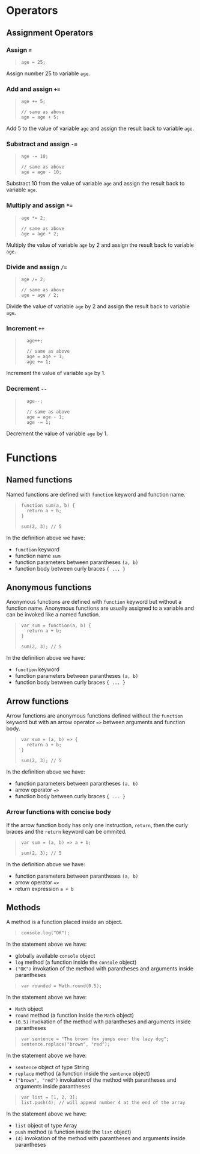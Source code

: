 # Operators

## Assignment Operators

### Assign `=`

>     age = 25;

Assign number 25 to variable `age`.

### Add and assign `+=`

>     age += 5;
>
>     // same as above
>     age = age + 5;

Add 5 to the value of variable `age` and assign the result back to variable `age`.

### Substract and assign `-=`

>     age -= 10;
>
>     // same as above
>     age = age - 10;

Substract 10 from the value of variable `age` and assign the result back to variable `age`.

### Multiply and assign `*=`

>     age *= 2;
>
>     // same as above
>     age = age * 2;

Multiply the value of variable `age` by 2 and assign the result back to variable `age`.

### Divide and assign `/=`

>     age /= 2;
>
>     // same as above
>     age = age / 2;

Divide the value of variable `age` by 2 and assign the result back to variable `age`.

### Increment `++`

>       age++;
>
>       // same as above
>       age = age + 1;
>       age += 1;

Increment the value of variable `age` by 1.

### Decrement `--`

>       age--;
>
>       // same as above
>       age = age - 1;
>       age -= 1;

Decrement the value of variable `age` by 1.

# Functions

## Named functions

Named functions are defined with `function` keyword and function name.

>     function sum(a, b) {
>       return a + b;
>     }
>
>     sum(2, 3); // 5

In the definition above we have:
* `function` keyword
* function name `sum`
* function parameters between parantheses `(a, b)`
* function body between curly braces `{ ... }`

## Anonymous functions

Anonymous functions are defined with `function` keyword but without a function name.
Anonymous functions are usually assigned to a variable and can be invoked like a named function.

>     var sum = function(a, b) {
>       return a + b;
>     }
>
>     sum(2, 3); // 5

In the definition above we have:
* `function` keyword
* function parameters between parantheses `(a, b)`
* function body between curly braces `{ ... }`

## Arrow functions

Arrow functions are anonymous functions defined without the `function` keyword but with an arrow operator `=>` between arguments and function body.

>     var sum = (a, b) => {
>       return a + b;
>     }
>
>     sum(2, 3); // 5

In the definition above we have:
* function parameters between parantheses `(a, b)`
* arrow operator `=>`
* function body between curly braces `{ ... }`

### Arrow functions with concise body
If the arrow function body has only one instruction, `return`, then the curly braces and the `return` keyword can be ommited.

>     var sum = (a, b) => a + b;
>
>     sum(2, 3); // 5

In the definition above we have:
* function parameters between parantheses `(a, b)`
* arrow operator `=>`
* return expression `a + b`

## Methods
A method is a function placed inside an object.

>     console.log("OK");

In the statement above we have:
* globally available `console` object
* `log` method (a function inside the `console` object)
* `("OK")` invokation of the method with parantheses and arguments inside parantheses

>     var rounded = Math.round(0.5);

In the statement above we have:
* `Math` object
* `round` method (a function inside the `Math` object)
* `(0.5)` invokation of the method with parantheses and arguments inside parantheses

>     var sentence = "The brown fox jumps over the lazy dog";
>     sentence.replace("brown", "red"); 

In the statement above we have:
* `sentence` object of type String
* `replace` method (a function inside the `sentence` object)
* `("brown", "red")` invokation of the method with parantheses and arguments inside parantheses

>     var list = [1, 2, 3];
>     list.push(4); // will append number 4 at the end of the array

In the statement above we have:
* `list` object of type Array
* `push` method (a function inside the `list` object)
* `(4)` invokation of the method with parantheses and arguments inside parantheses